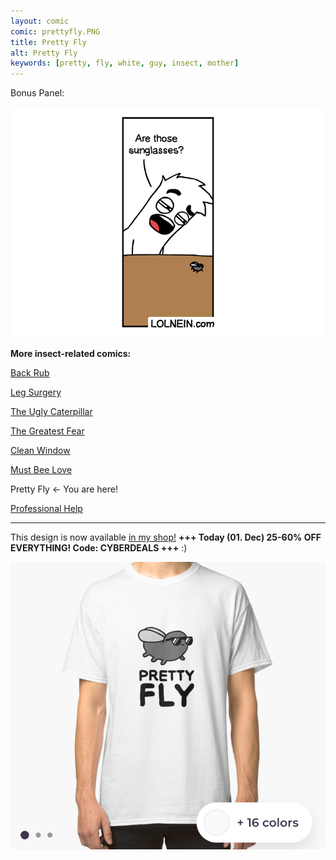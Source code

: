 ```yaml
---
layout: comic
comic: prettyfly.PNG
title: Pretty Fly
alt: Pretty Fly
keywords: [pretty, fly, white, guy, insect, mother]
---
```


Bonus Panel:

![Pretty Fly Bonus Panel](/images/prettyfly_bonus.PNG)


__More insect-related comics:__

[Back Rub](https://lolnein.com/2017/06/13/backrub/)

[Leg Surgery](https://lolnein.com/2017/06/30/legsurgery/)

[The Ugly Caterpillar](https://lolnein.com/2017/09/18/theuglycaterpillar/)

[The Greatest Fear](https://lolnein.com/2018/06/18/thegreatestfear/)

[Clean Window](https://lolnein.com/2018/08/06/cleanwindow/)

[Must Bee Love](https://lolnein.com/2019/05/21/mustbeelove/)

Pretty Fly <- You are here!

[Professional Help](https://lolnein.com/2019/09/03/professionalhelp/)

---

This design is now available [in my shop!](https://www.redbubble.com/people/LOLNEIN/shop) __+++ Today (01. Dec) 25-60% OFF EVERYTHING! Code: CYBERDEALS +++__ :)

[![Pretty Fly Shirt](/images/prettyfly_shirt.jpg)](https://www.redbubble.com/people/LOLNEIN/shop)
